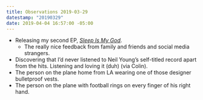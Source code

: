 ```yaml
---
title: Observations 2019-03-29
datestamp: "20190329"
date: 2019-04-04 16:57:00 -05:00
---
```


- Releasing my second EP, [*Sleep Is My God*](https://spencertweedy.bandcamp.com/album/sleep-is-my-god).
	- The really nice feedback from family and friends and social media strangers.
- Discovering that I’d never listened to Neil Young’s self-titled record apart from the hits. Listening and loving it (duh) (via Colin).
- The person on the plane home from LA wearing one of those designer bulletproof vests.
- The person on the plane with football rings on every finger of his right hand.
